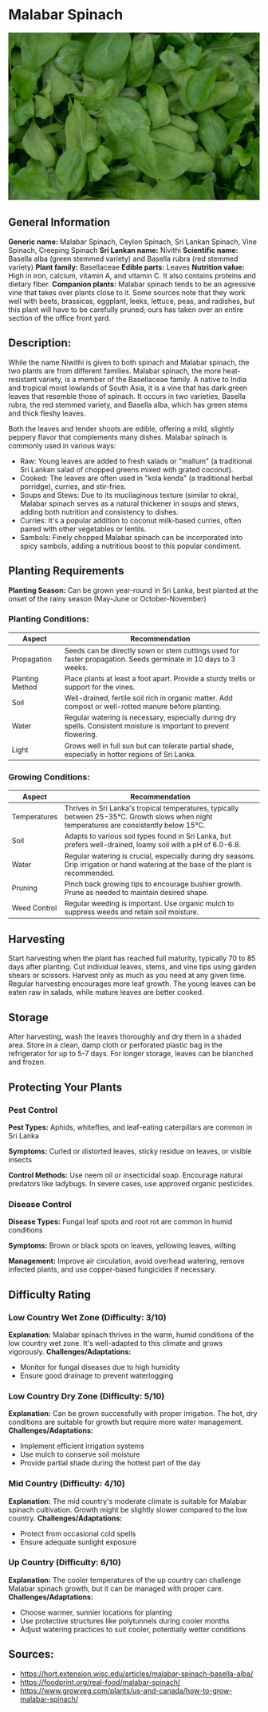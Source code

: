 # Malabar Spinach
![Spinach.jpg](../../assets/images/Spinach.jpg "Rasbak, CC BY-SA 3.0 <https://creativecommons.org/licenses/by-sa/3.0>, via Wikimedia Commons")
## General Information
**Generic name:** Malabar Spinach, Ceylon Spinach, Sri Lankan Spinach, Vine Spinach, Creeping Spinach
**Sri Lankan name:** Nivithi
**Scientific name:** Basella alba (green stemmed variety) and Basella rubra (red stemmed variety)
**Plant family:** Basellaceae
**Edible parts:** Leaves
**Nutrition value:** High in iron, calcium, vitamin A, and vitamin C. It also contains proteins and dietary fiber.
**Companion plants:** Malabar spinach tends to be an agressive vine that takes over plants close to it. Some sources note that they work well with beets, brassicas, eggplant, leeks, lettuce, peas, and radishes, but this plant will have to be carefully pruned; ours has taken over an entire section of the office front yard. 

## Description:
While the name Niwithi is given to both spinach and Malabar spinach, the two plants are from different families. Malabar spinach, the more heat-resistant variety, is a member of the Basellaceae family. A native to India and tropical moist lowlands of South Asia, it is a vine that has dark green leaves that resemble those of spinach. It occurs in two varieties, Basella rubra, the red stemmed variety, and Basella alba, which has green stems and thick fleshy leaves.

Both the leaves and tender shoots are edible, offering a mild, slightly peppery flavor that complements many dishes. Malabar spinach is commonly used in various ways:

- Raw: Young leaves are added to fresh salads or "mallum" (a traditional Sri Lankan salad of chopped greens mixed with grated coconut).
- Cooked: The leaves are often used in "kola kenda" (a traditional herbal porridge), curries, and stir-fries.
- Soups and Stews: Due to its mucilaginous texture (similar to okra), Malabar spinach serves as a natural thickener in soups and stews, adding both nutrition and consistency to dishes.
- Curries: It's a popular addition to coconut milk-based curries, often paired with other vegetables or lentils.
- Sambols: Finely chopped Malabar spinach can be incorporated into spicy sambols, adding a nutritious boost to this popular condiment.

## Planting Requirements
**Planting Season:** Can be grown year-round in Sri Lanka, best planted at the onset of the rainy season (May-June or October-November)

### Planting Conditions:
| Aspect | Recommendation |
|--------|----------------|
| Propagation | Seeds can be directly sown or stem cuttings used for faster propagation. Seeds germinate in 10 days to 3 weeks. |
| Planting Method | Place plants at least a foot apart. Provide a sturdy trellis or support for the vines. |
| Soil | Well-drained, fertile soil rich in organic matter. Add compost or well-rotted manure before planting. |
| Water | Regular watering is necessary, especially during dry spells. Consistent moisture is important to prevent flowering. |
| Light | Grows well in full sun but can tolerate partial shade, especially in hotter regions of Sri Lanka. |

### Growing Conditions:
| Aspect | Recommendation |
|--------|----------------|
| Temperatures | Thrives in Sri Lanka's tropical temperatures, typically between 25-35°C. Growth slows when night temperatures are consistently below 15°C. |
| Soil | Adapts to various soil types found in Sri Lanka, but prefers well-drained, loamy soil with a pH of 6.0-6.8. |
| Water | Regular watering is crucial, especially during dry seasons. Drip irrigation or hand watering at the base of the plant is recommended. |
| Pruning | Pinch back growing tips to encourage bushier growth. Prune as needed to maintain desired shape. |
| Weed Control | Regular weeding is important. Use organic mulch to suppress weeds and retain soil moisture. |

## Harvesting
Start harvesting when the plant has reached full maturity, typically 70 to 85 days after planting. Cut individual leaves, stems, and vine tips using garden shears or scissors. Harvest only as much as you need at any given time. Regular harvesting encourages more leaf growth. The young leaves can be eaten raw in salads, while mature leaves are better cooked.

## Storage
After harvesting, wash the leaves thoroughly and dry them in a shaded area. Store in a clean, damp cloth or perforated plastic bag in the refrigerator for up to 5-7 days. For longer storage, leaves can be blanched and frozen.

## Protecting Your Plants
### Pest Control
**Pest Types:** Aphids, whiteflies, and leaf-eating caterpillars are common in Sri Lanka

**Symptoms:** Curled or distorted leaves, sticky residue on leaves, or visible insects

**Control Methods:** Use neem oil or insecticidal soap. Encourage natural predators like ladybugs. In severe cases, use approved organic pesticides.

### Disease Control
**Disease Types:** Fungal leaf spots and root rot are common in humid conditions

**Symptoms:** Brown or black spots on leaves, yellowing leaves, wilting

**Management:** Improve air circulation, avoid overhead watering, remove infected plants, and use copper-based fungicides if necessary.

## Difficulty Rating
### Low Country Wet Zone (Difficulty: 3/10)
**Explanation:** Malabar spinach thrives in the warm, humid conditions of the low country wet zone. It's well-adapted to this climate and grows vigorously.
**Challenges/Adaptations:**
- Monitor for fungal diseases due to high humidity
- Ensure good drainage to prevent waterlogging

### Low Country Dry Zone (Difficulty: 5/10)
**Explanation:** Can be grown successfully with proper irrigation. The hot, dry conditions are suitable for growth but require more water management.
**Challenges/Adaptations:**
- Implement efficient irrigation systems
- Use mulch to conserve soil moisture
- Provide partial shade during the hottest part of the day

### Mid Country (Difficulty: 4/10)
**Explanation:** The mid country's moderate climate is suitable for Malabar spinach cultivation. Growth might be slightly slower compared to the low country.
**Challenges/Adaptations:**
- Protect from occasional cold spells
- Ensure adequate sunlight exposure

### Up Country (Difficulty: 6/10)
**Explanation:** The cooler temperatures of the up country can challenge Malabar spinach growth, but it can be managed with proper care.
**Challenges/Adaptations:**
- Choose warmer, sunnier locations for planting
- Use protective structures like polytunnels during cooler months
- Adjust watering practices to suit cooler, potentially wetter conditions


## Sources:
- https://hort.extension.wisc.edu/articles/malabar-spinach-basella-alba/
- https://foodprint.org/real-food/malabar-spinach/
- https://www.growveg.com/plants/us-and-canada/how-to-grow-malabar-spinach/
